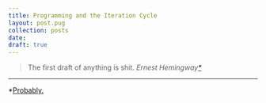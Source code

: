 ```yaml
---
title: Programming and the Iteration Cycle
layout: post.pug
collection: posts
date:
draft: true
---
```


> The first draft of anything is shit. <cite>Ernest Hemingway[*](#1)</cite>


----
<a id="1">*</a>[Probably.](http://quoteinvestigator.com/2015/09/20/draft/)
